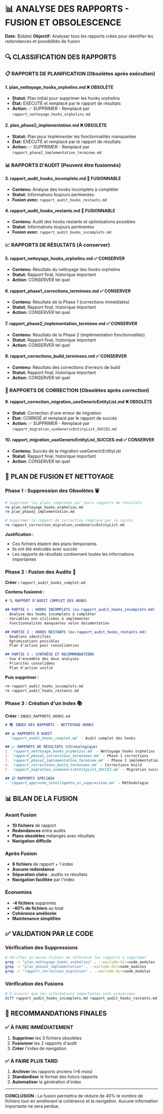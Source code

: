 # 📊 ANALYSE DES RAPPORTS - FUSION ET OBSOLESCENCE

**Date:** $(date)
**Objectif:** Analyser tous les rapports créés pour identifier les redondances et possibilités de fusion

## 🔍 **CLASSIFICATION DES RAPPORTS**

### **📋 RAPPORTS DE PLANIFICATION (Obsolètes après exécution)**

#### **1. plan_nettoyage_hooks_orphelins.md** ❌ OBSOLÈTE
- **Statut:** Plan initial pour supprimer les hooks orphelins
- **État:** EXÉCUTÉ et remplacé par le rapport de résultats
- **Action:** ✅ SUPPRIMER - Remplacé par `rapport_nettoyage_hooks_orphelins.md`

#### **2. plan_phase2_implementation.md** ❌ OBSOLÈTE  
- **Statut:** Plan pour implémenter les fonctionnalités manquantes
- **État:** EXÉCUTÉ et remplacé par le rapport de résultats
- **Action:** ✅ SUPPRIMER - Remplacé par `rapport_phase2_implementation_terminee.md`

### **📊 RAPPORTS D'AUDIT (Peuvent être fusionnés)**

#### **3. rapport_audit_hooks_incomplets.md** 🔄 FUSIONNABLE
- **Contenu:** Analyse des hooks incomplets à compléter
- **Statut:** Informations toujours pertinentes
- **Fusion avec:** `rapport_audit_hooks_restants.md`

#### **4. rapport_audit_hooks_restants.md** 🔄 FUSIONNABLE
- **Contenu:** Audit des hooks restants et optimisations possibles
- **Statut:** Informations toujours pertinentes  
- **Fusion avec:** `rapport_audit_hooks_incomplets.md`

### **📈 RAPPORTS DE RÉSULTATS (À conserver)**

#### **5. rapport_nettoyage_hooks_orphelins.md** ✅ CONSERVER
- **Contenu:** Résultats du nettoyage des hooks orphelins
- **Statut:** Rapport final, historique important
- **Action:** CONSERVER tel quel

#### **6. rapport_phase1_corrections_terminees.md** ✅ CONSERVER
- **Contenu:** Résultats de la Phase 1 (corrections immédiates)
- **Statut:** Rapport final, historique important
- **Action:** CONSERVER tel quel

#### **7. rapport_phase2_implementation_terminee.md** ✅ CONSERVER
- **Contenu:** Résultats de la Phase 2 (implémentation fonctionnalités)
- **Statut:** Rapport final, historique important
- **Action:** CONSERVER tel quel

#### **8. rapport_corrections_build_terminees.md** ✅ CONSERVER
- **Contenu:** Résultats des corrections d'erreurs de build
- **Statut:** Rapport final, historique important
- **Action:** CONSERVER tel quel

### **🔄 RAPPORTS DE CORRECTION (Obsolètes après correction)**

#### **9. rapport_correction_migration_useGenericEntityList.md** ❌ OBSOLÈTE
- **Statut:** Correction d'une erreur de migration
- **État:** CORRIGÉ et remplacé par le rapport de succès
- **Action:** ✅ SUPPRIMER - Remplacé par `rapport_migration_useGenericEntityList_SUCCES.md`

#### **10. rapport_migration_useGenericEntityList_SUCCES.md** ✅ CONSERVER
- **Contenu:** Succès de la migration useGenericEntityList
- **Statut:** Rapport final, historique important
- **Action:** CONSERVER tel quel

## 🎯 **PLAN DE FUSION ET NETTOYAGE**

### **Phase 1 : Suppression des Obsolètes** 🗑️

```bash
# Supprimer les plans remplacés par leurs rapports de résultats
rm plan_nettoyage_hooks_orphelins.md
rm plan_phase2_implementation.md

# Supprimer le rapport de correction remplacé par le succès
rm rapport_correction_migration_useGenericEntityList.md
```

**Justification :**
- Ces fichiers étaient des plans temporaires
- Ils ont été exécutés avec succès
- Les rapports de résultats contiennent toutes les informations importantes

### **Phase 2 : Fusion des Audits** 🔄

**Créer :** `rapport_audit_hooks_complet.md`

**Contenu fusionné :**
```markdown
# 🔍 RAPPORT D'AUDIT COMPLET DES HOOKS

## PARTIE 1 : HOOKS INCOMPLETS (ex-rapport_audit_hooks_incomplets.md)
- Analyse des hooks incomplets à compléter
- Variables non utilisées à implémenter
- Fonctionnalités manquantes selon documentation

## PARTIE 2 : HOOKS RESTANTS (ex-rapport_audit_hooks_restants.md)  
- Doublons identifiés
- Optimisations possibles
- Plan d'action pour consolidation

## PARTIE 3 : SYNTHÈSE ET RECOMMANDATIONS
- Vue d'ensemble des deux analyses
- Priorités consolidées
- Plan d'action unifié
```

**Puis supprimer :**
```bash
rm rapport_audit_hooks_incomplets.md
rm rapport_audit_hooks_restants.md
```

### **Phase 3 : Création d'un Index** 📚

**Créer :** `INDEX_RAPPORTS_HOOKS.md`

```markdown
# 📚 INDEX DES RAPPORTS - NETTOYAGE HOOKS

## 📊 RAPPORTS D'AUDIT
- `rapport_audit_hooks_complet.md` - Audit complet des hooks

## 📈 RAPPORTS DE RÉSULTATS (Chronologique)
1. `rapport_nettoyage_hooks_orphelins.md` - Nettoyage hooks orphelins
2. `rapport_phase1_corrections_terminees.md` - Phase 1 corrections
3. `rapport_phase2_implementation_terminee.md` - Phase 2 implémentation  
4. `rapport_corrections_build_terminees.md` - Corrections build
5. `rapport_migration_useGenericEntityList_SUCCES.md` - Migration succès

## 📋 RAPPORTS SPÉCIAUX
- `rapport_approche_intelligente_vs_suppression.md` - Méthodologie
```

## 📊 **BILAN DE LA FUSION**

### **Avant Fusion**
- **10 fichiers** de rapport
- **Redondances** entre audits
- **Plans obsolètes** mélangés avec résultats
- **Navigation difficile**

### **Après Fusion**  
- **6 fichiers** de rapport + 1 index
- **Aucune redondance**
- **Séparation claire** : audits vs résultats
- **Navigation facilitée** par l'index

### **Économies**
- **-4 fichiers** supprimés
- **-40% de fichiers** au total
- **Cohérence améliorée**
- **Maintenance simplifiée**

## ✅ **VALIDATION PAR LE CODE**

### **Vérification des Suppressions**
```bash
# Vérifier qu'aucun fichier ne référence les rapports à supprimer
grep -r "plan_nettoyage_hooks_orphelins" . --exclude-dir=node_modules
grep -r "plan_phase2_implementation" . --exclude-dir=node_modules  
grep -r "rapport_correction_migration" . --exclude-dir=node_modules
```

### **Vérification des Fusions**
```bash
# S'assurer que les informations importantes sont préservées
diff rapport_audit_hooks_incomplets.md rapport_audit_hooks_restants.md
```

## 🎯 **RECOMMANDATIONS FINALES**

### **✅ À FAIRE IMMÉDIATEMENT**
1. **Supprimer** les 3 fichiers obsolètes
2. **Fusionner** les 2 rapports d'audit
3. **Créer** l'index de navigation

### **✅ À FAIRE PLUS TARD**
1. **Archiver** les rapports anciens (>6 mois)
2. **Standardiser** le format des futurs rapports
3. **Automatiser** la génération d'index

---

**CONCLUSION :** La fusion permettra de réduire de 40% le nombre de fichiers tout en améliorant la cohérence et la navigation. Aucune information importante ne sera perdue. 